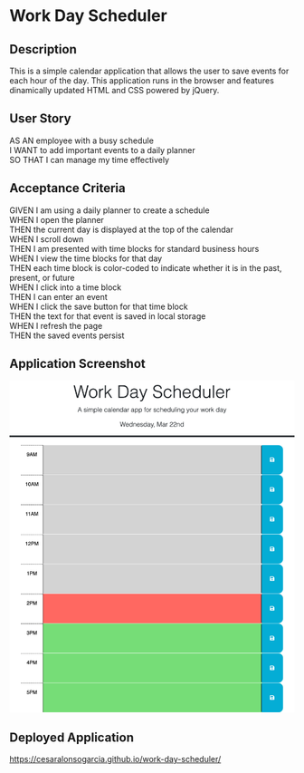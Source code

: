 # Work Day Scheduler

## Description

This is a simple calendar application that allows the user to save events for each hour
of the day. This application runs in the browser and features dinamically updated HTML
and CSS powered by jQuery.

## User Story

AS AN employee with a busy schedule  
I WANT to add important events to a daily planner  
SO THAT I can manage my time effectively  

## Acceptance Criteria

GIVEN I am using a daily planner to create a schedule  
WHEN I open the planner  
THEN the current day is displayed at the top of the calendar  
WHEN I scroll down  
THEN I am presented with time blocks for standard business hours  
WHEN I view the time blocks for that day  
THEN each time block is color-coded to indicate whether it is in the past, present, or future  
WHEN I click into a time block  
THEN I can enter an event  
WHEN I click the save button for that time block  
THEN the text for that event is saved in local storage  
WHEN I refresh the page  
THEN the saved events persist

## Application Screenshot

![Work Day Scheduler Screenshot](https://github.com/cesaralonsogarcia/work-day-scheduler/blob/main/assets/images/work-day-scheduler.png)

## Deployed Application

https://cesaralonsogarcia.github.io/work-day-scheduler/